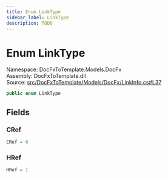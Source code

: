 ```yaml
---
title: Enum LinkType
sidebar_label: LinkType
description: TODO
---
```


# Enum LinkType
Namespace: DocFxToTemplate.Models.DocFx   
Assembly: DocFxToTemplate.dll  
Source: [src/DocFxToTemplate/Models/DocFx/LinkInfo.cs#L37](https://github.com/k-wojcik/DocFxToTemplate/blob/master/src/DocFxToTemplate/Models/DocFx/LinkInfo.cs#L37)    
   

```csharp title="src/DocFxToTemplate/Models/DocFx/LinkInfo.cs#L37" 
public enum LinkType
```

   

   

   

   

## Fields
### CRef
   
```csharp title="src/DocFxToTemplate/Models/DocFx/LinkInfo.cs#L39"
CRef = 0
```
### HRef
   
```csharp title="src/DocFxToTemplate/Models/DocFx/LinkInfo.cs#L40"
HRef = 1
```
   

   

   

   

   